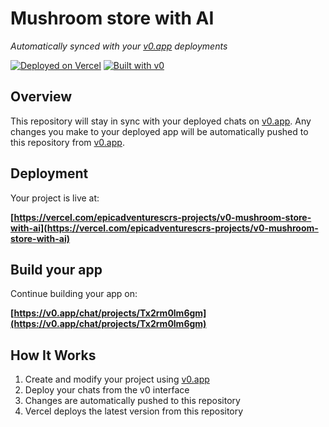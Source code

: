 # Mushroom store with AI

*Automatically synced with your [v0.app](https://v0.app) deployments*

[![Deployed on Vercel](https://img.shields.io/badge/Deployed%20on-Vercel-black?style=for-the-badge&logo=vercel)](https://vercel.com/epicadventurescrs-projects/v0-mushroom-store-with-ai)
[![Built with v0](https://img.shields.io/badge/Built%20with-v0.app-black?style=for-the-badge)](https://v0.app/chat/projects/Tx2rm0lm6gm)

## Overview

This repository will stay in sync with your deployed chats on [v0.app](https://v0.app).
Any changes you make to your deployed app will be automatically pushed to this repository from [v0.app](https://v0.app).

## Deployment

Your project is live at:

**[https://vercel.com/epicadventurescrs-projects/v0-mushroom-store-with-ai](https://vercel.com/epicadventurescrs-projects/v0-mushroom-store-with-ai)**

## Build your app

Continue building your app on:

**[https://v0.app/chat/projects/Tx2rm0lm6gm](https://v0.app/chat/projects/Tx2rm0lm6gm)**

## How It Works

1. Create and modify your project using [v0.app](https://v0.app)
2. Deploy your chats from the v0 interface
3. Changes are automatically pushed to this repository
4. Vercel deploys the latest version from this repository

